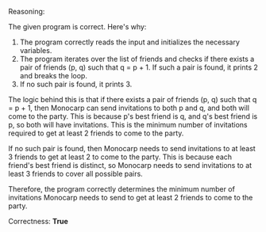 Reasoning:

The given program is correct. Here's why:

1. The program correctly reads the input and initializes the necessary variables.
2. The program iterates over the list of friends and checks if there exists a pair of friends (p, q) such that q = p + 1. If such a pair is found, it prints 2 and breaks the loop.
3. If no such pair is found, it prints 3.

The logic behind this is that if there exists a pair of friends (p, q) such that q = p + 1, then Monocarp can send invitations to both p and q, and both will come to the party. This is because p's best friend is q, and q's best friend is p, so both will have invitations. This is the minimum number of invitations required to get at least 2 friends to come to the party.

If no such pair is found, then Monocarp needs to send invitations to at least 3 friends to get at least 2 to come to the party. This is because each friend's best friend is distinct, so Monocarp needs to send invitations to at least 3 friends to cover all possible pairs.

Therefore, the program correctly determines the minimum number of invitations Monocarp needs to send to get at least 2 friends to come to the party.

Correctness: **True**